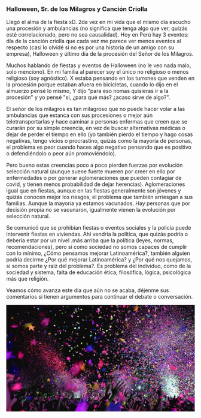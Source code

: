 <h3 class="center-align blue-text text-darken-3">
Halloween, Sr. de los Milagros y Canción Criolla
</h3>

Llegó el alma de la fiesta xD. 2da vez en mi vida que el mismo día escucho una procesión y ambulancias (no significa que tenga algo que ver, quizás esté correlacionado, pero no sea causalidad). Hoy en Perú hay 3 eventos: día de la canción criolla que cada vez me parece ver menos eventos al respecto (casi lo olvidé si no es por una historia de un amigo con su empresa), Halloween y último día de la procesión del Señor de los Milagros.
                    
Muchos hablando de fiestas y eventos de Halloween (no le veo nada malo, solo menciono). En mi familia al parecer soy el único no religioso o menos religioso (soy agnóstico). X estaba pensando en los turrones que venden en la procesión porque estaban afuera en bicicletas, cuando lo dijo en el almuerzo pensé lo mismo, Y dijo "para eso nomas quisieras ir a la procesión" y yo pensé "si, ¿para qué más? ¿acaso sirve de algo?". 

El señor de los milagros es tan milagroso que no puede hacer volar a las ambulancias que estanca con sus procesiones o mejor aún teletransportarlas y hace caminar a personas enfermas que creen que se curarán por su simple creencia, en vez de buscar alternativas médicas o dejar de perder el tiempo en ello (yo también pierdo el tiempo y hago cosas negativas, tengo vicios o procrastino, quizás como la mayoría de personas, el problema es peor cuando haces algo negativo pensando que es positivo o defendiéndolo o peor aún promoviéndolo).
                    
Pero bueno estas creencias poco a poco pierden fuerzas por evolución selección natural (aunque suene fuerte mueren por creer en ello por enfermedades o por generar aglomeraciones que pueden contagiar de covid, y tienen menos probabilidad de dejar herencias). Aglomeraciones igual que en fiestas, aunque en las fiestas generalmente son jóvenes y quizás conocen mejor los riesgos, el problema que también arriesgan a sus familias. Aunque la mayoría ya estamos vacunados. Hay personas que por decisión propia no se vacunaron, igualmente vienen la evolución por selección natural.
                    
Se comunicó que se prohibían fiestas o eventos sociales y la policía puede intervenir fiestas en viviendas. Ahí vendría la política, que quizás podría o debería estar por un nivel .más arriba que la política (leyes, normas, recomendaciones), pero si como sociedad no somos capaces de cumplir con lo mínimo, ¿Cómo pensamos mejorar Latinoamérica?, también alguien podría decirme ¿Por qué mejorar Latinoamérica? y ¿Por qué nos quejamos, si somos parte y raíz del problema?. Es problema del individuo, como de la sociedad y sistema, falta de educación ética, filosófica, lógica, psicológica más que religión.
                    
Veamos cómo avanza este día que aún no se acaba, déjenme sus comentarios si tienen argumentos para continuar el debate o conversación.

<img class="responsive-img" decoding="async" loading="lazy" src="/img/SS/Blogs/fiesta.jpg" alt="Polvo pica pica, representando celebración">